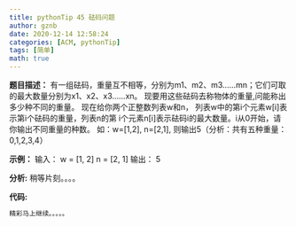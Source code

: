 ```yaml
---
title: pythonTip 45 砝码问题
author: gznb
date: 2020-12-14 12:58:24
categories: [ACM, pythonTip]
tags: [简单]
math: true
---
```


**题目描述：**
有一组砝码，重量互不相等，分别为m1、m2、m3……mn；它们可取的最大数量分别为x1、x2、x3……xn。 
现要用这些砝码去称物体的重量,问能称出多少种不同的重量。 
现在给你两个正整数列表w和n， 列表w中的第i个元素w[i]表示第i个砝码的重量，列表n的第
i个元素n[i]表示砝码i的最大数量。i从0开始，请你输出不同重量的种数。
如：w=[1,2], n=[2,1], 则输出5（分析：共有五种重量：0,1,2,3,4）

**示例：**
输入：
w = [1, 2]
n = [2, 1]
输出：
5


**分析:**
稍等片刻。。。。

**代码:**
```python
精彩马上继续。。。。。
```
